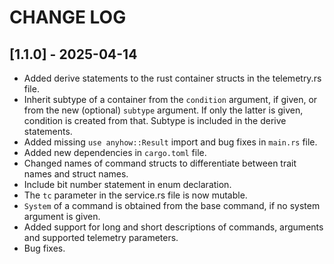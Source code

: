 # CHANGE LOG

## [1.1.0] - 2025-04-14
- Added derive statements to the rust container structs in the telemetry.rs file.
- Inherit subtype of a container from the `condition` argument, if given, or from the new (optional) `subtype` argument. If only the latter is given, condition is created from that. Subtype is included in the derive statements.
- Added missing `use anyhow::Result` import and bug fixes in `main.rs` file. 
- Added new dependencies in `cargo.toml` file.
- Changed names of command structs to differentiate between trait names and struct names. 
- Include bit number statement in enum declaration.
- The `tc` parameter in the service.rs file is now mutable.
- `System` of a command is obtained from the base command, if no system argument is given.
- Added support for long and short descriptions of commands, arguments and supported telemetry parameters.
- Bug fixes.